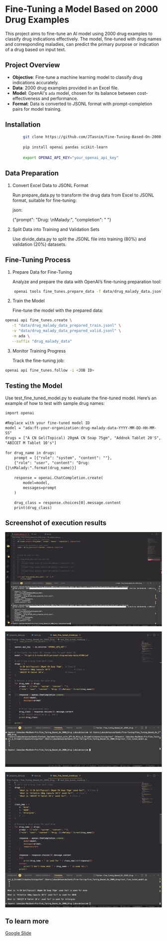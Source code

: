 # Fine-Tuning a Model Based on 2000 Drug Examples

This project aims to fine-tune an AI model using 2000 drug examples to classify drug indications effectively. The model, fine-tuned with drug names and corresponding maladies, can predict the primary purpose or indication of a drug based on input text.

## Project Overview

- **Objective**: Fine-tune a machine learning model to classify drug indications accurately.
- **Data**: 2000 drug examples provided in an Excel file.
- **Model**: OpenAI's `ada` model, chosen for its balance between cost-effectiveness and performance.
- **Format**: Data is converted to JSONL format with prompt-completion pairs for model training.

## Installation

```bash
        git clone https://github.com/JTasnim/Fine-Tuning-Based-On-2000-Drug.git

        pip install openai pandas scikit-learn

        export OPENAI_API_KEY="your_openai_api_key"
```

## Data Preparation

1. Convert Excel Data to JSONL Format

   Run prepare_data.py to transform the drug data from Excel to JSONL format, suitable for fine-tuning:

   json:

   {"prompt": "Drug: <DRUG NAME>\\nMalady:", "completion": " <MALADY ID>"}

2. Split Data into Training and Validation Sets

   Use divide_data.py to split the JSONL file into training (80%) and validation (20%) datasets.

## Fine-Tuning Process

1. Prepare Data for Fine-Tuning

   Analyze and prepare the data with OpenAI’s fine-tuning preparation tool:

```bash
    openai tools fine_tunes.prepare_data -f data/drug_malady_data.jsonl
```

2. Train the Model

   Fine-tune the model with the prepared data:

```bash
openai api fine_tunes.create \
   -t "data/drug_malady_data_prepared_train.jsonl" \
   -v "data/drug_malady_data_prepared_valid.jsonl" \
   -m ada \
   --suffix "drug_malady_data"
```

3. Monitor Training Progress

   Track the fine-tuning job:

```bash
openai api fine_tunes.follow -i <JOB ID>
```

## Testing the Model

Use test_fine_tuned_model.py to evaluate the fine-tuned model. Here’s an example of how to test with sample drug names:

    import openai

    #Replace with your fine-tuned model ID
    model = "ada:ft-your-organization:drug-malady-data-YYYY-MM-DD-HH-MM-SS"
    drugs = ["A CN Gel(Topical) 20gmA CN Soap 75gm", "Addnok Tablet 20'S", "ABICET M Tablet 10's"]

    for drug_name in drugs:
        prompt = [{"role": "system", "content": ""},
        {"role": "user", "content": "Drug: {}\nMalady:".format(drug_name)}]

        response = openai.ChatCompletion.create(
            model=model,
            messages=prompt
        )

        drug_class = response.choices[0].message.content
        print(drug_class)

## Screenshot of execution results

![My Project Screenshot](assets/Screenshot1.png)

![My Project Screenshot](assets/Screenshot2.png)

![My Project Screenshot](assets/Screenshot3.png)

## To learn more

[Google Slide](./assets/Fine-tuning-model-based-on-2000-drug.pptx)
